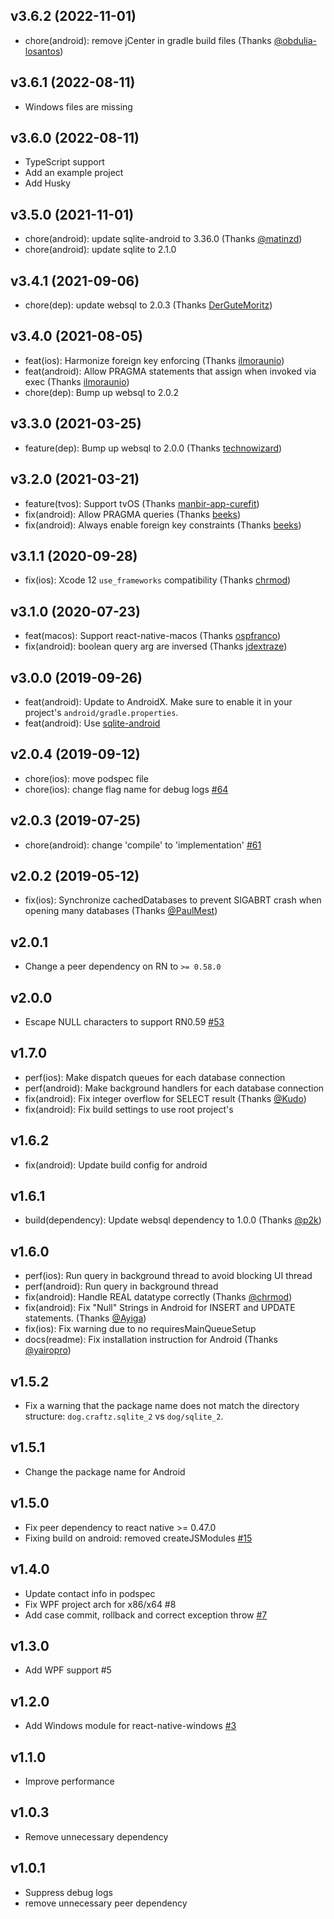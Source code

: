## v3.6.2 (2022-11-01)

- chore(android): remove jCenter in gradle build files (Thanks [@obdulia-losantos](https://github.com/craftzdog/react-native-sqlite-2/pull/138))

## v3.6.1 (2022-08-11)

- Windows files are missing

## v3.6.0 (2022-08-11)

- TypeScript support
- Add an example project
- Add Husky

## v3.5.0 (2021-11-01)

- chore(android): update sqlite-android to 3.36.0 (Thanks [@matinzd](https://github.com/craftzdog/react-native-sqlite-2/pull/104))
- chore(android): update sqlite to 2.1.0

## v3.4.1 (2021-09-06)

- chore(dep): update websql to 2.0.3 (Thanks [DerGuteMoritz](https://github.com/craftzdog/react-native-sqlite-2/pull/103))

## v3.4.0 (2021-08-05)

- feat(ios): Harmonize foreign key enforcing (Thanks [ilmoraunio](https://github.com/craftzdog/react-native-sqlite-2/pull/98))
- feat(android): Allow PRAGMA statements that assign when invoked via exec (Thanks [ilmoraunio](https://github.com/craftzdog/react-native-sqlite-2/pull/99))
- chore(dep): Bump up websql to 2.0.2

## v3.3.0 (2021-03-25)

- feature(dep): Bump up websql to 2.0.0 (Thanks [technowizard](https://github.com/craftzdog/react-native-sqlite-2/issues/93))

## v3.2.0 (2021-03-21)

- feature(tvos): Support tvOS (Thanks [manbir-app-curefit](https://github.com/craftzdog/react-native-sqlite-2/pull/89))
- fix(android): Allow PRAGMA queries (Thanks [beeks](https://github.com/craftzdog/react-native-sqlite-2/pull/91))
- fix(android): Always enable foreign key constraints (Thanks [beeks](https://github.com/craftzdog/react-native-sqlite-2/pull/92))

## v3.1.1 (2020-09-28)

- fix(ios): Xcode 12 `use_frameworks` compatibility (Thanks [chrmod](https://github.com/craftzdog/react-native-sqlite-2/pull/87))

## v3.1.0 (2020-07-23)

- feat(macos): Support react-native-macos (Thanks [ospfranco](https://github.com/craftzdog/react-native-sqlite-2/issues/81))
- fix(android): boolean query arg are inversed (Thanks [jdextraze](https://github.com/craftzdog/react-native-sqlite-2/issues/74))

## v3.0.0 (2019-09-26)

- feat(android): Update to AndroidX. Make sure to enable it in your project's `android/gradle.properties`.
- feat(android): Use [sqlite-android](https://github.com/requery/sqlite-android)

## v2.0.4 (2019-09-12)

- chore(ios): move podspec file
- chore(ios): change flag name for debug logs [#64](https://github.com/craftzdog/react-native-sqlite-2/pull/64)

## v2.0.3 (2019-07-25)

- chore(android): change 'compile' to 'implementation' [#61](https://github.com/craftzdog/react-native-sqlite-2/pull/61)

## v2.0.2 (2019-05-12)

- fix(ios): Synchronize cachedDatabases to prevent SIGABRT crash when opening many databases (Thanks [@PaulMest](https://github.com/craftzdog/react-native-sqlite-2/pull/58))

## v2.0.1

- Change a peer dependency on RN to `>= 0.58.0`

## v2.0.0

- Escape NULL characters to support RN0.59 [#53](https://github.com/craftzdog/react-native-sqlite-2/pull/53)

## v1.7.0

- perf(ios): Make dispatch queues for each database connection
- perf(android): Make background handlers for each database connection
- fix(android): Fix integer overflow for SELECT result (Thanks [@Kudo](https://github.com/Kudo))
- fix(android): Fix build settings to use root project's

## v1.6.2

- fix(android): Update build config for android

## v1.6.1

- build(dependency): Update websql dependency to 1.0.0 (Thanks [@p2k](https://github.com/p2k))

## v1.6.0

- perf(ios): Run query in background thread to avoid blocking UI thread
- perf(android): Run query in background thread
- fix(android): Handle REAL datatype correctly (Thanks [@chrmod](https://github.com/chrmod))
- fix(android): Fix "Null" Strings in Android for INSERT and UPDATE statements. (Thanks [@Ayiga](https://github.com/Ayiga))
- fix(ios): Fix warning due to no requiresMainQueueSetup
- docs(readme): Fix installation instruction for Android (Thanks [@yairopro](https://github.com/yairopro))

## v1.5.2

- Fix a warning that the package name does not match the directory structure: `dog.craftz.sqlite_2` vs `dog/sqlite_2`.

## v1.5.1

- Change the package name for Android

## v1.5.0

- Fix peer dependency to react native >= 0.47.0
- Fixing build on android: removed createJSModules [#15](https://github.com/craftzdog/react-native-sqlite-2/pull/15)

## v1.4.0

- Update contact info in podspec
- Fix WPF project arch for x86/x64 #8
- Add case commit, rollback and correct exception throw [#7](https://github.com/craftzdog/react-native-sqlite-2/pull/7)

## v1.3.0

- Add WPF support #5

## v1.2.0

- Add Windows module for react-native-windows [#3](https://github.com/craftzdog/react-native-sqlite-2/pull/3)

## v1.1.0

- Improve performance

## v1.0.3

- Remove unnecessary dependency

## v1.0.1

- Suppress debug logs
- remove unnecessary peer dependency
